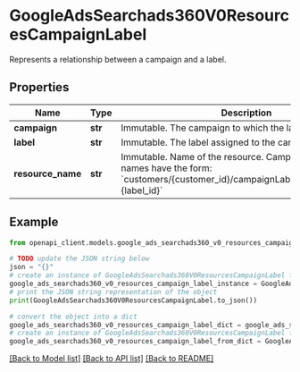 # GoogleAdsSearchads360V0ResourcesCampaignLabel

Represents a relationship between a campaign and a label.

## Properties

Name | Type | Description | Notes
------------ | ------------- | ------------- | -------------
**campaign** | **str** | Immutable. The campaign to which the label is attached. | [optional] 
**label** | **str** | Immutable. The label assigned to the campaign. | [optional] 
**resource_name** | **str** | Immutable. Name of the resource. Campaign label resource names have the form: &#x60;customers/{customer_id}/campaignLabels/{campaign_id}~{label_id}&#x60; | [optional] 

## Example

```python
from openapi_client.models.google_ads_searchads360_v0_resources_campaign_label import GoogleAdsSearchads360V0ResourcesCampaignLabel

# TODO update the JSON string below
json = "{}"
# create an instance of GoogleAdsSearchads360V0ResourcesCampaignLabel from a JSON string
google_ads_searchads360_v0_resources_campaign_label_instance = GoogleAdsSearchads360V0ResourcesCampaignLabel.from_json(json)
# print the JSON string representation of the object
print(GoogleAdsSearchads360V0ResourcesCampaignLabel.to_json())

# convert the object into a dict
google_ads_searchads360_v0_resources_campaign_label_dict = google_ads_searchads360_v0_resources_campaign_label_instance.to_dict()
# create an instance of GoogleAdsSearchads360V0ResourcesCampaignLabel from a dict
google_ads_searchads360_v0_resources_campaign_label_from_dict = GoogleAdsSearchads360V0ResourcesCampaignLabel.from_dict(google_ads_searchads360_v0_resources_campaign_label_dict)
```
[[Back to Model list]](../README.md#documentation-for-models) [[Back to API list]](../README.md#documentation-for-api-endpoints) [[Back to README]](../README.md)


